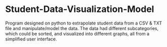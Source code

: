 # Student-Data-Visualization-Model
Program designed on python to extrapolate student data from a CSV &amp; TXT file and manipulate/model the data. The data had different subcategories, which could be sorted, and visualized into  different graphs, all from a simplified user interface.
